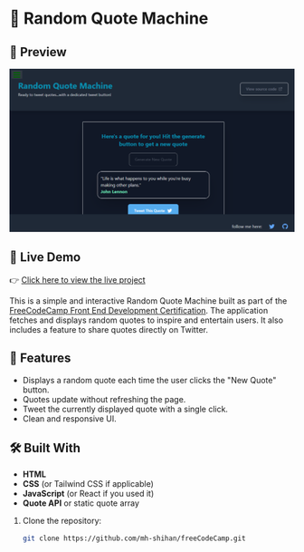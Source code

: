 # 🎲 Random Quote Machine

## 📸 Preview

![Random Quote Machine Screenshot](random-quote-machine.png) <!-- Replace with actual screenshot if available -->

## 🔗 Live Demo

👉 [Click here to view the live project](https://codepen.io/Mahmudul-Hasan-Shihan/full/ByymXXX)

This is a simple and interactive Random Quote Machine built as part of the [FreeCodeCamp Front End Development Certification](https://www.freecodecamp.org/learn). The application fetches and displays random quotes to inspire and entertain users. It also includes a feature to share quotes directly on Twitter.

## 🚀 Features

- Displays a random quote each time the user clicks the "New Quote" button.
- Quotes update without refreshing the page.
- Tweet the currently displayed quote with a single click.
- Clean and responsive UI.

## 🛠️ Built With

- **HTML**
- **CSS** (or Tailwind CSS if applicable)
- **JavaScript** (or React if you used it)
- **Quote API** or static quote array

1. Clone the repository:
   ```bash
   git clone https://github.com/mh-shihan/freeCodeCamp.git
   ```

